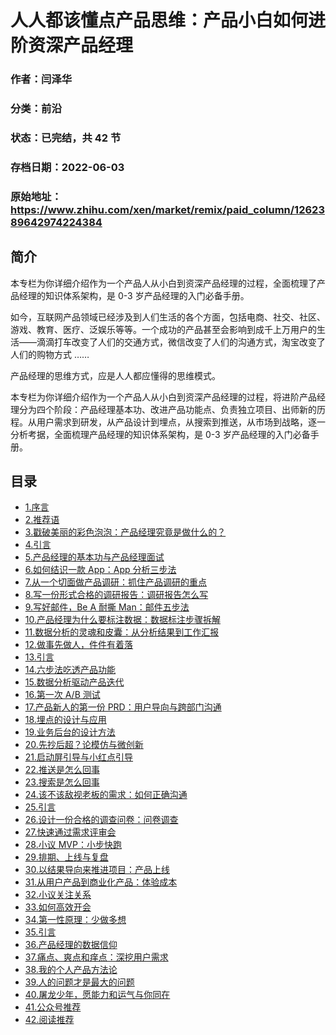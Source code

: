 # 人人都该懂点产品思维：产品小白如何进阶资深产品经理

### 作者：闫泽华

### 分类：前沿

### 状态：已完结，共 42 节

### 存档日期：2022-06-03

### 原始地址：https://www.zhihu.com/xen/market/remix/paid_column/1262389642974224384


## 简介
本专栏为你详细介绍作为一个产品人从小白到资深产品经理的过程，全面梳理了产品经理的知识体系架构，是 0-3 岁产品经理的入门必备手册。


如今，互联网产品领域已经涉及到人们生活的各个方面，包括电商、社交、社区、游戏、教育、医疗、泛娱乐等等。一个成功的产品甚至会影响到成千上万用户的生活——滴滴打车改变了人们的交通方式，微信改变了人们的沟通方式，淘宝改变了人们的购物方式 ……


产品经理的思维方式，应是人人都应懂得的思维模式。


本专栏为你详细介绍作为一个产品人从小白到资深产品经理的过程，将进阶产品经理分为四个阶段：产品经理基本功、改进产品功能点、负责独立项目、出师新的历程。从用户需求到研发，从产品设计到埋点，从搜索到推送，从市场到战略，逐一分析考据，全面梳理产品经理的知识体系架构，是 0-3 岁产品经理的入门必备手册。




## 目录
- [1.序言](1.序言.md)<!-- 2020-07-03 09:06 -->
- [2.推荐语](2.推荐语.md)<!-- 2020-07-03 09:04 -->
- [3.戳破美丽的彩色泡泡：产品经理究竟是做什么的？](3.戳破美丽的彩色泡泡：产品经理究竟是做什么的？.md)<!-- 2020-07-03 09:16 -->
- [4.引言](4.引言.md)<!-- 2020-07-06 03:46 -->
- [5.产品经理的基本功与产品经理面试](5.产品经理的基本功与产品经理面试.md)<!-- 2020-07-03 09:27 -->
- [6.如何结识一款 App：App 分析三步法](6.如何结识一款%20App：App%20分析三步法.md)<!-- 2020-07-03 09:30 -->
- [7.从一个切面做产品调研：抓住产品调研的重点](7.从一个切面做产品调研：抓住产品调研的重点.md)<!-- 2020-07-03 09:36 -->
- [8.写一份形式合格的调研报告：调研报告怎么写](8.写一份形式合格的调研报告：调研报告怎么写.md)<!-- 2020-07-03 09:38 -->
- [9.写好邮件，Be A 耐撕 Man：邮件五步法](9.写好邮件，Be%20A%20耐撕%20Man：邮件五步法.md)<!-- 2020-07-03 09:59 -->
- [10.产品经理为什么要标注数据：数据标注步骤拆解](10.产品经理为什么要标注数据：数据标注步骤拆解.md)<!-- 2020-07-03 10:01 -->
- [11.数据分析的灵魂和皮囊：从分析结果到工作汇报](11.数据分析的灵魂和皮囊：从分析结果到工作汇报.md)<!-- 2020-07-03 10:39 -->
- [12.做事先做人，件件有着落](12.做事先做人，件件有着落.md)<!-- 2020-07-03 10:41 -->
- [13.引言](13.引言.md)<!-- 2020-07-03 10:41 -->
- [14.六步法吃透产品功能](14.六步法吃透产品功能.md)<!-- 2020-07-03 10:45 -->
- [15.数据分析驱动产品迭代](15.数据分析驱动产品迭代.md)<!-- 2020-07-03 10:59 -->
- [16.第一次 A/B 测试](16.第一次%20A|B%20测试.md)<!-- 2020-07-03 11:07 -->
- [17.产品新人的第一份 PRD：用户导向与跨部门沟通](17.产品新人的第一份%20PRD：用户导向与跨部门沟通.md)<!-- 2020-07-03 11:22 -->
- [18.埋点的设计与应用](18.埋点的设计与应用.md)<!-- 2020-07-03 11:28 -->
- [19.业务后台的设计方法](19.业务后台的设计方法.md)<!-- 2020-07-03 11:29 -->
- [20.先抄后超？论模仿与微创新](20.先抄后超？论模仿与微创新.md)<!-- 2020-07-03 11:31 -->
- [21.启动屏引导与小红点引导](21.启动屏引导与小红点引导.md)<!-- 2020-07-03 11:33 -->
- [22.推送是怎么回事](22.推送是怎么回事.md)<!-- 2020-07-06 03:41 -->
- [23.搜索是怎么回事](23.搜索是怎么回事.md)<!-- 2020-07-03 11:36 -->
- [24.该不该敌视老板的需求：如何正确沟通](24.该不该敌视老板的需求：如何正确沟通.md)<!-- 2020-07-06 03:44 -->
- [25.引言](25.引言.md)<!-- 2020-07-03 11:47 -->
- [26.设计一份合格的调查问卷：问卷调查](26.设计一份合格的调查问卷：问卷调查.md)<!-- 2020-07-06 03:49 -->
- [27.快速通过需求评审会](27.快速通过需求评审会.md)<!-- 2020-07-06 03:50 -->
- [28.小议 MVP：小步快跑](28.小议%20MVP：小步快跑.md)<!-- 2020-07-06 04:08 -->
- [29.排期、上线与复盘](29.排期、上线与复盘.md)<!-- 2020-07-06 04:09 -->
- [30.以结果导向来推进项目：产品上线](30.以结果导向来推进项目：产品上线.md)<!-- 2020-07-06 04:11 -->
- [31.从用户产品到商业化产品：体验成本](31.从用户产品到商业化产品：体验成本.md)<!-- 2020-07-06 04:13 -->
- [32.小议关注关系](32.小议关注关系.md)<!-- 2020-07-06 04:18 -->
- [33.如何高效开会](33.如何高效开会.md)<!-- 2020-07-06 04:20 -->
- [34.第一性原理：少做多想](34.第一性原理：少做多想.md)<!-- 2020-07-06 04:22 -->
- [35.引言](35.引言.md)<!-- 2020-07-06 04:22 -->
- [36.产品经理的数据信仰](36.产品经理的数据信仰.md)<!-- 2020-07-06 04:23 -->
- [37.痛点、爽点和痒点：深挖用户需求](37.痛点、爽点和痒点：深挖用户需求.md)<!-- 2020-07-06 04:24 -->
- [38.我的个人产品方法论](38.我的个人产品方法论.md)<!-- 2020-07-06 04:26 -->
- [39.人的问题才是最大的问题](39.人的问题才是最大的问题.md)<!-- 2020-07-06 04:26 -->
- [40.屠龙少年，愿能力和运气与你同在](40.屠龙少年，愿能力和运气与你同在.md)<!-- 2020-07-06 04:27 -->
- [41.公众号推荐](41.公众号推荐.md)<!-- 2020-07-06 04:30 -->
- [42.阅读推荐](42.阅读推荐.md)<!-- 2020-07-06 04:29 -->